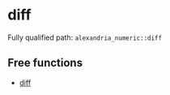 # diff

Fully qualified path: `alexandria_numeric::diff`

## Free functions

- [diff](./alexandria_numeric-diff-diff.md)

